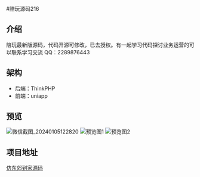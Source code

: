 #陪玩源码216

## 介绍
陪玩最新版源码，代码开源可修改，已去授权。有一起学习代码探讨业务运营的可以联系学习交流 QQ：2289876443

## 架构
- 后端：ThinkPHP
- 前端：uniapp

## 预览
![微信截图_20240105122820](https://github.com/ubugA/dongjiao/assets/145946698/f3992809-7d8d-46fe-9ea1-21ed4c93f9ab)
![预览图1](https://github.com/ubugA/-212/assets/145946698/908230c9-37ce-415e-ab0f-25c1b2a14250)
![预览图2](https://github.com/ubugA/-212/assets/145946698/9f817021-fb2c-42b3-b48b-1b1ddc7e0903)

 
## 项目地址
[仿东郊到家源码](https://github.com/ubugA/dongjiao)
